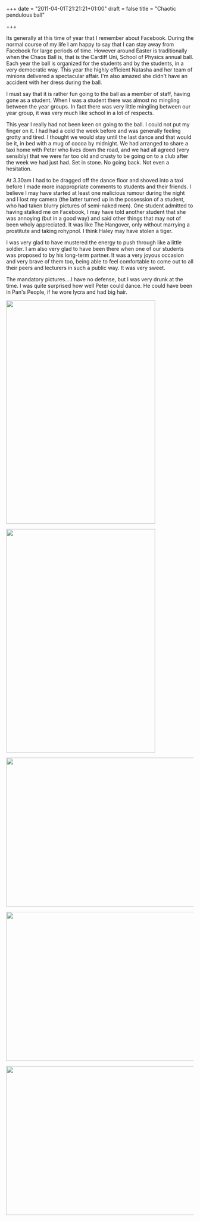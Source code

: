 +++
date = "2011-04-01T21:21:21+01:00"
draft = false
title = "Chaotic pendulous ball"

+++

<p>Its generally at this time of year that I remember about Facebook. During the normal course of my life I am happy to say that I can stay away from Facebook for large periods of time. However around Easter is traditionally when the Chaos Ball is, that is the Cardiff Uni, School of Physics annual ball. Each year the ball is organized for the students and by the students, in a very democratic way. This year the highly efficient Natasha and her team of minions delivered a spectacular affair. I'm also amazed she didn't have an accident with her dress during the ball.</p>

<p>I must say that it is rather fun going to the ball as a member of staff, having gone as a student. When I was a student there was almost no mingling between the year groups. In fact there was very little mingling between our year group, it was very much like school in a lot of respects.</p>

<p>This year I really had not been keen on going to the ball. I could not put my finger on it. I had had a cold the week before and was generally feeling grotty and tired. I thought we would stay until the last dance and that would be it, in bed with a mug of cocoa by midnight. We had arranged to share a taxi home with Peter who lives down the road, and we had all agreed (very sensibly) that we were far too old and crusty to be going on to a club after the week we had just had. Set in stone. No going back. Not even a hesitation.</p>

<p>At 3.30am I had to be dragged off the dance floor and shoved into a taxi before I made more inappropriate comments to students and their friends. I believe I may have started at least one malicious rumour during the night and I lost my camera (the latter turned up in the possession of a student, who had taken blurry pictures of semi-naked men). One student admitted to having stalked me on Facebook, I may have told another student that she was annoying (but in a good way) and said other things that may not of been wholy appreciated. It was like The Hangover, only without marrying a prostitute and taking rohypnol. I think Haley may have stolen a tiger.</p>

<p>I was very glad to have mustered the energy to push through like a little soldier. I am also very glad to have been there when one of our students was proposed to by his long-term partner. It was a very joyous occasion and very brave of them too, being able to feel comfortable to come out to all their peers and lecturers in such a public way. It was very sweet.</p>

<p>The mandatory pictures....I have no defense, but I was very drunk at the time. I was quite surprised how well Peter could dance. He could have been in Pan's People, if he wore lycra and had big hair.</p>

<p><a href="http://darkmattersheep.net/media/2011/04/ball5.jpg"><img alt="" class="aligncenter size-full wp-image-465" height="600" src="http://darkmattersheep.net/media/2011/04/ball5.jpg" title="Peter Dancing" width="400" /></a></p>

<p><a href="http://darkmattersheep.net/media/2011/04/ball4.jpg"><img alt="" class="aligncenter size-full wp-image-464" height="600" src="http://darkmattersheep.net/media/2011/04/ball4.jpg" title="The engagement" width="400" /></a></p>

<p><a href="http://darkmattersheep.net/media/2011/04/ball4.jpg"></a><a href="http://darkmattersheep.net/media/2011/04/ball3.jpg"><img alt="" class="aligncenter size-full wp-image-463" height="400" src="http://darkmattersheep.net/media/2011/04/ball3.jpg" title="ball3" width="600" /></a></p>

<p><a href="http://darkmattersheep.net/media/2011/04/ball2.jpg"><img alt="" class="aligncenter size-full wp-image-462" height="400" src="http://darkmattersheep.net/media/2011/04/ball2.jpg" title="Dance fever" width="600" /></a></p>

<p><a href="http://darkmattersheep.net/media/2011/04/ball1.jpg"><img alt="" class="aligncenter size-full wp-image-461" height="400" src="http://darkmattersheep.net/media/2011/04/ball1.jpg" title="Street Party?" width="600" /></a></p>